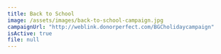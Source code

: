 ```yaml
---
title: Back to School
image: /assets/images/back-to-school-campaign.jpg
campaignUrl: "http://weblink.donorperfect.com/BGCholidaycampaign"
isActive: true
file: null
---
```

